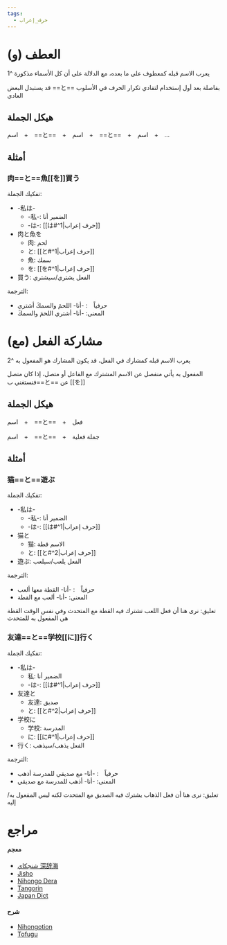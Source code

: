 ```yaml
---
tags:
  - حرف_إعراب
---
```

# العطف (و)
يعرب الاسم قبله كمعطوف على ما بعده، مع الدلالة على أن كل الأسماء مذكورة ^1

قد يستبدل البعض ==と== بفاصلة بعد أول إستخدام لتفادي تكرار الحرف في الأسلوب العادي
## هيكل الجملة
اسم　+　==と==　+　اسم　+　==と==　+　اسم　+　...
## أمثلة
### 肉==と==魚[[を]]買う
تفكيك الجملة:
- -私は-
	- -私-: الضمير أنا
	- -は-: [[は#^1|حرف إعراب]]
- 肉と魚を
	- 肉: لحم
	- と: [[と#^1|حرف إعراب]]
	- 魚: سمك
	- を: [[を#^1|حرف إعراب]]
- 買う: الفعل يشتري/سيشتري

الترجمة:
- حرفياً　: -أنا- اللحمَ والسمكَ أشتري
- المعنى: -أنا- أشتري اللحمَ والسمكَ
# مشاركة الفعل (مع)
يعرب الاسم قبله كمشارك في الفعل، قد يكون المشارك هو المفعول به ^2

المفعول به يأتي منفصل عن الاسم المشترك مع الفاعل أو متصل، إذا كان متصل فنستغني ب==と== عن [[を]]
## هيكل الجملة
اسم　+　==と==　+　فعل

اسم　+　==と==　+　جملة فعلية
## أمثلة
### 猫==と==遊ぶ
تفكيك الجملة:
- -私は-
	- -私-: الضمير أنا
	- -は-: [[は#^1|حرف إعراب]]
- 猫と
	- 猫: الاسم قطة
	- と: [[と#^2|حرف إعراب]]
- 遊ぶ: الفعل يلعب/سيلعب

الترجمة:
- حرفياً　: -أنا- القطة معها ألعب
- المعنى: -أنا- ألعب مع القطة

تعليق: نرى هنا أن فعل اللعب تشترك فيه القطة مع المتحدث وفي نفس الوقت القطة هي المفعول به للمتحدث
### 友達==と==学校[[に]]行く
تفكيك الجملة:
- -私は-
	- 私: الضمير أنا
	- -は-: [[は#^1|حرف إعراب]]
- 友達と
	- 友達: صديق
	- と: [[と#^2|حرف إعراب]]
- 学校に
	- 学校: المدرسة
	- に: [[に#^1|حرف إعراب]]
- 行く: الفعل يذهب/سيذهب

الترجمة:
- حرفياً　: -أنا- مع صديقي للمدرسة أذهب
- المعنى: -أنا- أذهب للمدرسة مع صديقي

تعليق: نرى هنا أن فعل الذهاب يشترك فيه الصديق مع المتحدث لكنه ليس المفعول به/إليه
# مراجع
#### معجم
- [شنجكاي 深辞海](https://shinjikai.app/#/word/6961)
- [Jisho](https://jisho.org/word/%E3%81%A8)
- [Nihongo Dera](https://nihongodera.com/dictionary/jpen/%E3%81%A8-1)
- [Tangorin](https://tangorin.com/definition/%E3%81%A8)
- [Japan Dict](https://japandict.com/%E3%81%A8)
#### شرح
- [Nihongotion](https://nihongotion.com/grammars/particle-to)
- [Tofugu](https://tofugu.com/japanese-grammar/particle-to)